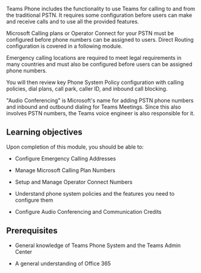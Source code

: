 Teams Phone includes the functionality to use Teams for calling to and from the traditional PSTN. It requires some configuration before users can make and receive calls and to use all the provided features.

Microsoft Calling plans or Operator Connect for your PSTN must be configured before phone numbers can be assigned to users. Direct Routing configuration is covered in a following module.

Emergency calling locations are required to meet legal requirements in many countries and must also be configured before users can be assigned phone numbers.

You will then review key Phone System Policy configuration with calling policies, dial plans, call park, caller ID, and inbound call blocking.

"Audio Conferencing" is Microsoft's name for adding PSTN phone numbers and inbound and outbound dialing for Teams Meetings. Since this also involves PSTN numbers, the Teams voice engineer is also responsible for it.

## Learning objectives

Upon completion of this module, you should be able to:

- Configure Emergency Calling Addresses

- Manage Microsoft Calling Plan Numbers

- Setup and Manage Operator Connect Numbers

- Understand phone system policies and the features you need to configure them

- Configure Audio Conferencing and Communication Credits

## Prerequisites

- General knowledge of Teams Phone System and the Teams Admin Center

- A general understanding of Office 365

